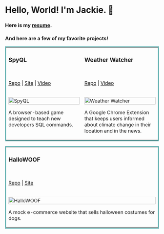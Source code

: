 # Hello, World! I'm Jackie. 💁

### Here is my [resume](https://jackiefeit94.github.io/Resume/).

### And here are a few of my favorite projects!


<table bordercolor="#66b2b2">
  <tr>
   <td width="50%" valign="top">
      <h3>SpyQL</h3>
        <br />
        <p><a href="https://github.com/jackiefeit94/SpyQL">Repo</a> | <a href="https://spyql.herokuapp.com//">Site</a> | <a href="https://www.youtube.com/watch?v=F86QpHcykgQ//">Video</a></p>
        <br />
        <a href="https://spyql.herokuapp.com/">
            <img src="https://media.giphy.com/media/H0XE7IdvG7BJdY8aTD/giphy.gif" width="100%" alt="SpyQL"/>
        </a>
        <p valign="bottom">A browser-based game designed to teach new developers SQL commands.</p>
</td>
<td width="50%" valign="top">
      <h3>Weather Watcher</h3>
        <br />
        <p><a href="https://github.com/Jackie-Sydney-Betsy/weather-chrome-extension">Repo</a> | <a href="https://www.youtube.com/watch?v=36AS_etm0JM&feature=youtu.be">Video</a></p>
        <br />
        <a href="https://www.youtube.com/watch?v=36AS_etm0JM&feature=youtu.b">
            <img src="https://media.giphy.com/media/WD7GdVKKhRDdrfFjaR/giphy.gif" width="100%" height="90%" alt="Weather Watcher"/>
        </a>
        <p>A Google Chrome Extension that keeps users informed about climate change in their location and in the news.</p>
    </td>
</tr>

  
  

<table bordercolor="#66b2b2">
   <tr>
      <td width="100%" valign="top">
      <h3>HalloWOOF</h3>
        <br />
        <p><a href="https://github.com/Grace-Shopper-BG-JL-AV/grace-shopper">Repo</a> | <a href="https://hallowoof.herokuapp.com/">Site</a></p>
        <br />
          <a href="https://hallowoof.herokuapp.com/">
            <img src="https://media.giphy.com/media/radHakjt8ESYU1Bkaa/giphy.gif" width="100%" alt="HalloWOOF"/>
          </a>
        <p>A mock e-commerce website that sells halloween costumes for dogs.</p>
    </td>
  </tr>
  </table>



<!--
**jackiefeit94/jackiefeit94** is a ✨ _special_ ✨ repository because its `README.md` (this file) appears on your GitHub profile.


